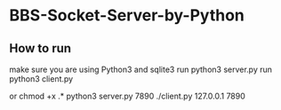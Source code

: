 # BBS-Socket-Server-by-Python
## How to run
make sure you are using Python3 and sqlite3
	run python3 server.py <port>
	run python3 client.py <host> <port>

or
	chmod +x .*
	python3 server.py 7890
	./client.py 127.0.0.1 7890

